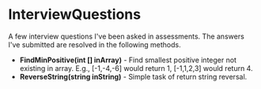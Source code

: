 # InterviewQuestions
A few interview questions I've been asked in assessments. The answers I've submitted are resolved in the following methods.
- **FindMinPositive(int [] inArray)** - Find smallest positive integer not existing in array. E.g., [-1,-4,-6] would return 1, [-1,1,2,3] would return 4.
- **ReverseString(string inString)** - Simple task of return string reversal.
